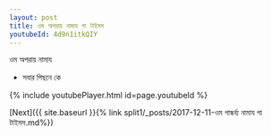 ```yaml
---
layout: post
title: ওম অপরায় নামায গা টাইমস
youtubeId: 4d9n1itkQIY
---
```

 
 
 ওম অপরায় নামায  
 
 -  সবার পিছনে কে 
 
  
 
  
 
 
 
 
 
 


{% include youtubePlayer.html id=page.youtubeId %}
 
[Next]({{ site.baseurl }}{% link  split1/_posts/2017-12-11-ওম গান্ধর্ব্য নামায গা টাইমস.md%})
 
